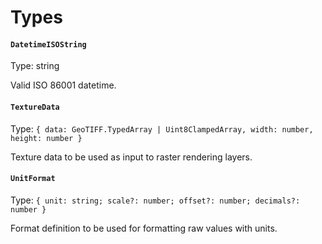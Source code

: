 # Types

#### `DatetimeISOString`

Type: string

Valid ISO 86001 datetime.

#### `TextureData`

Type: `{ data: GeoTIFF.TypedArray | Uint8ClampedArray, width: number, height: number }`

Texture data to be used as input to raster rendering layers.

#### `UnitFormat`

Type: `{ unit: string; scale?: number; offset?: number; decimals?: number }`

Format definition to be used for formatting raw values with units.
